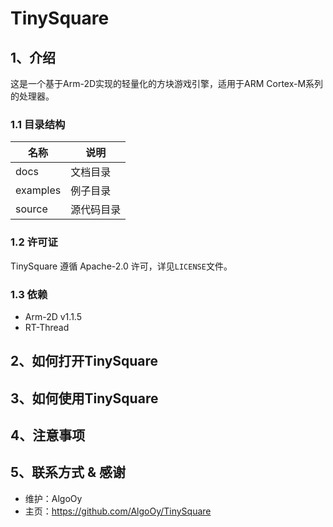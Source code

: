 # TinySquare

## 1、介绍

这是一个基于Arm-2D实现的轻量化的方块游戏引擎，适用于ARM Cortex-M系列的处理器。

### 1.1 目录结构

| 名称 | 说明 |
| ---- | ---- |
| docs | 文档目录 |
| examples | 例子目录 |
| source | 源代码目录 |

### 1.2 许可证

TinySquare 遵循 Apache-2.0 许可，详见`LICENSE`文件。

### 1.3 依赖

- Arm-2D v1.1.5
- RT-Thread

## 2、如何打开TinySquare

## 3、如何使用TinySquare

## 4、注意事项

## 5、联系方式 & 感谢

* 维护：AlgoOy
* 主页：https://github.com/AlgoOy/TinySquare